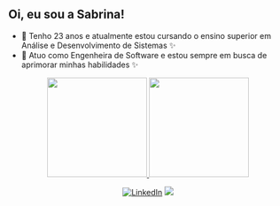 ## Oi, eu sou a Sabrina! 

- :sunflower: Tenho 23 anos e atualmente estou cursando o ensino superior em Análise e Desenvolvimento de Sistemas :sparkles:
- :sunflower: Atuo como Engenheira de Software e estou sempre em busca de aprimorar minhas habilidades :sparkles:

<div align="center">
  <a href="https://github.com/sabrinaslp">
  <img height="180em" src="https://github-readme-stats.vercel.app/api?username=sabrinaslp&show_icons=true&theme=dracula&include_all_commits=true&count_private=true"/>
    
  <img height="180em" src="https://github-readme-stats.vercel.app/api/top-langs/?username=sabrinaslp&layout=compact&langs_count=7&theme=dracula"/>
</div>
<p align="center">
  <a href="#" title="LinkedIn">
  <img src="https://img.shields.io/badge/-Linkedin-0e76a8?style=flat-square&logo=Linkedin&logoColor=white&link=https://www.linkedin.com/in/sabrina-satriany/" alt="LinkedIn"/></a>
  <img src="https://www.codewars.com/users/sabrinaslp/badges/micro"/>
</p>
    
##
